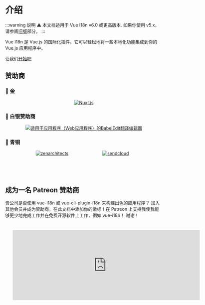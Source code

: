 # 介绍

:::warning 说明
:warning: 本文档适用于 Vue I18n v6.0 或更高版本. 如果你使用 v5.x，请参阅[旧版](./legacy/)部分。
:::

Vue I18n 是 Vue.js 的国际化插件。它可以轻松地将一些本地化功能集成到你的 Vue.js 应用程序中。

让我们[开始吧](./started.md)

## 赞助商

### 🥇 金

<p style="text-align: center;">
  <a
    href="https://nuxtjs.org/"
    style="display: inline-block; vertical-align: middle;"
    target="_blank"
    rel="noopener"
  >
    <img
      src="/vue-i18n/patrons/nuxt.png"
      alt="Nuxt.js"
    />
  </a>
</p>

### 🥈 白银赞助商

<p style="text-align: center;">
  <a
    href="https://www.codeandweb.com/babeledit?utm_campaign=vue-i18n-2019-01"
    style="display: inline-block; vertical-align: middle;"
    target="_blank"
    rel="noopener"
  >
    <img
      src="/vue-i18n/patrons/babeledit.png"
      alt="适用于应用程序（Web应用程序）的BabelEdit翻译编辑器"
    />
  </a>
</p>

### 🥉 青铜

<p style="text-align: center;">
  <a
    href="https://zenarchitects.co.jp/"
    style="max-width: 200px; width: 100%; height: 80px; display: inline-block; vertical-align: middle;"
    target="_blank"
    rel="noopener"
  >
    <img
      src="/vue-i18n/patrons/zenarchitects.png"
      alt="zenarchitects"
    />
  </a>
  <a
    href="https://www.sendcloud.com/"
    style="max-width: 200px; width: 100%; height: 80px; display: inline-block; vertical-align: middle;"
    target="_blank"
    rel="noopener"
  >
    <img
      src="/vue-i18n/patrons/sendcloud.svg"
      alt="sendcloud"
    />
  </a>
</p>

## 成为一名 Patreon 赞助商

贵公司是否使用 vue-i18n 或 vue-cli-plugin-i18n 来构建出色的应用程序？ 加入其他会员并成为赞助商，在此文档中添加你的徽标！在 Patreon 上支持我使我能够更少地完成工作并在免费开源软件上工作，例如 vue-i18n！ 谢谢！


<p style="text-align: center;">
  <iframe src="https://github.com/sponsors/kazupon/card" title="Sponsor kazupon" height="225" width="600" style="border: 0; margin: 24px"></iframe>
</p>

